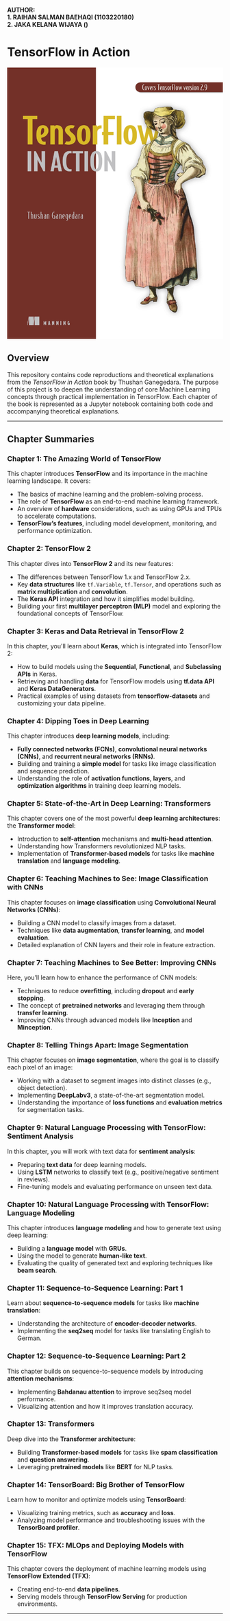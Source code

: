 **AUTHOR:**  
**1. RAIHAN SALMAN BAEHAQI (1103220180)**  
**2. JAKA KELANA WIJAYA ()**

# TensorFlow in Action

![cover](./cover.jpg)

## Overview
This repository contains code reproductions and theoretical explanations from the *TensorFlow in Action* book by Thushan Ganegedara. The purpose of this project is to deepen the understanding of core Machine Learning concepts through practical implementation in TensorFlow. Each chapter of the book is represented as a Jupyter notebook containing both code and accompanying theoretical explanations.

---

## Chapter Summaries

### **Chapter 1: The Amazing World of TensorFlow**
This chapter introduces **TensorFlow** and its importance in the machine learning landscape. It covers:
- The basics of machine learning and the problem-solving process.
- The role of **TensorFlow** as an end-to-end machine learning framework.
- An overview of **hardware** considerations, such as using GPUs and TPUs to accelerate computations.
- **TensorFlow’s features**, including model development, monitoring, and performance optimization.

### **Chapter 2: TensorFlow 2**
This chapter dives into **TensorFlow 2** and its new features:
- The differences between TensorFlow 1.x and TensorFlow 2.x.
- Key **data structures** like `tf.Variable`, `tf.Tensor`, and operations such as **matrix multiplication** and **convolution**.
- The **Keras API** integration and how it simplifies model building.
- Building your first **multilayer perceptron (MLP)** model and exploring the foundational concepts of TensorFlow.

### **Chapter 3: Keras and Data Retrieval in TensorFlow 2**
In this chapter, you'll learn about **Keras**, which is integrated into TensorFlow 2:
- How to build models using the **Sequential**, **Functional**, and **Subclassing APIs** in Keras.
- Retrieving and handling **data** for TensorFlow models using **tf.data API** and **Keras DataGenerators**.
- Practical examples of using datasets from **tensorflow-datasets** and customizing your data pipeline.

### **Chapter 4: Dipping Toes in Deep Learning**
This chapter introduces **deep learning models**, including:
- **Fully connected networks (FCNs)**, **convolutional neural networks (CNNs)**, and **recurrent neural networks (RNNs)**.
- Building and training a **simple model** for tasks like image classification and sequence prediction.
- Understanding the role of **activation functions**, **layers**, and **optimization algorithms** in training deep learning models.

### **Chapter 5: State-of-the-Art in Deep Learning: Transformers**
This chapter covers one of the most powerful **deep learning architectures**: the **Transformer model**:
- Introduction to **self-attention** mechanisms and **multi-head attention**.
- Understanding how Transformers revolutionized NLP tasks.
- Implementation of **Transformer-based models** for tasks like **machine translation** and **language modeling**.

### **Chapter 6: Teaching Machines to See: Image Classification with CNNs**
This chapter focuses on **image classification** using **Convolutional Neural Networks (CNNs)**:
- Building a CNN model to classify images from a dataset.
- Techniques like **data augmentation**, **transfer learning**, and **model evaluation**.
- Detailed explanation of CNN layers and their role in feature extraction.

### **Chapter 7: Teaching Machines to See Better: Improving CNNs**
Here, you’ll learn how to enhance the performance of CNN models:
- Techniques to reduce **overfitting**, including **dropout** and **early stopping**.
- The concept of **pretrained networks** and leveraging them through **transfer learning**.
- Improving CNNs through advanced models like **Inception** and **Minception**.

### **Chapter 8: Telling Things Apart: Image Segmentation**
This chapter focuses on **image segmentation**, where the goal is to classify each pixel of an image:
- Working with a dataset to segment images into distinct classes (e.g., object detection).
- Implementing **DeepLabv3**, a state-of-the-art segmentation model.
- Understanding the importance of **loss functions** and **evaluation metrics** for segmentation tasks.

### **Chapter 9: Natural Language Processing with TensorFlow: Sentiment Analysis**
In this chapter, you will work with text data for **sentiment analysis**:
- Preparing **text data** for deep learning models.
- Using **LSTM** networks to classify text (e.g., positive/negative sentiment in reviews).
- Fine-tuning models and evaluating performance on unseen text data.

### **Chapter 10: Natural Language Processing with TensorFlow: Language Modeling**
This chapter introduces **language modeling** and how to generate text using deep learning:
- Building a **language model** with **GRUs**.
- Using the model to generate **human-like text**.
- Evaluating the quality of generated text and exploring techniques like **beam search**.

### **Chapter 11: Sequence-to-Sequence Learning: Part 1**
Learn about **sequence-to-sequence models** for tasks like **machine translation**:
- Understanding the architecture of **encoder-decoder networks**.
- Implementing the **seq2seq** model for tasks like translating English to German.

### **Chapter 12: Sequence-to-Sequence Learning: Part 2**
This chapter builds on sequence-to-sequence models by introducing **attention mechanisms**:
- Implementing **Bahdanau attention** to improve seq2seq model performance.
- Visualizing attention and how it improves translation accuracy.

### **Chapter 13: Transformers**
Deep dive into the **Transformer architecture**:
- Building **Transformer-based models** for tasks like **spam classification** and **question answering**.
- Leveraging **pretrained models** like **BERT** for NLP tasks.

### **Chapter 14: TensorBoard: Big Brother of TensorFlow**
Learn how to monitor and optimize models using **TensorBoard**:
- Visualizing training metrics, such as **accuracy** and **loss**.
- Analyzing model performance and troubleshooting issues with the **TensorBoard profiler**.

### **Chapter 15: TFX: MLOps and Deploying Models with TensorFlow**
This chapter covers the deployment of machine learning models using **TensorFlow Extended (TFX)**:
- Creating end-to-end **data pipelines**.
- Serving models through **TensorFlow Serving** for production environments.

---
